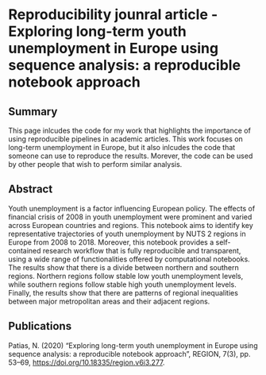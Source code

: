 # Reproducibility jounral article - Exploring long-term youth unemployment in Europe using sequence analysis: a reproducible notebook approach

## Summary
This page inlcudes the code for my work that highlights the importance of using reproducible pipelines in academic articles. This work focuses on long-term unemployment
in Europe, but it also inlcudes the code that someone can use to reproduce the results. Morever, the code can be used by other people that wish to perform similar
analysis.

## Abstract
Youth unemployment is a factor influencing European policy. The effects of financial crisis of 2008 in youth unemployment were prominent and varied across European countries and regions. This notebook aims to identify key representative trajectories of youth unemployment by NUTS 2 regions in Europe from 2008 to 2018. Moreover, this notebook provides a self-contained research workflow that is fully reproducible and transparent, using a wide range of functionalities offered by computational notebooks. The results show that there is a divide between northern and southern regions. Northern regions follow stable low youth unemployment levels, while southern regions follow stable high youth unemployment levels. Finally, the results show that there are patterns of regional inequalities between major metropolitan areas and their adjacent regions.

## Publications
Patias, N. (2020) “Exploring long-term youth unemployment in Europe using sequence analysis: a reproducible notebook approach”, REGION, 7(3), pp. 53–69, https://doi.org/10.18335/region.v6i3.277.
